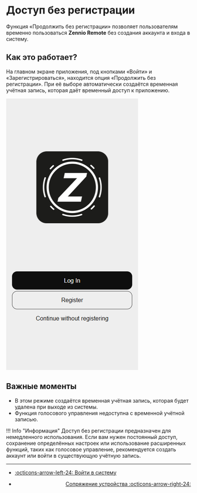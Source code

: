 # Доступ без регистрации

Функция «Продолжить без регистрации» позволяет пользователям временно пользоваться **Zennio Remote** без создания аккаунта и входа в систему.

## Как это работает?

На главном экране приложения, под кнопками «Войти» и «Зарегистрироваться», находится опция «Продолжить без регистрации». При её выборе автоматически создаётся временная учётная запись, которая даёт временный доступ к приложению.

![guest_access.png](../images/guest_access.png)

## Важные моменты

- В этом режиме создаётся временная учётная запись, которая будет удалена при выходе из системы.
- Функция голосового управления недоступна с временной учётной записью.

!!! Info "Информация"
    Доступ без регистрации предназначен для немедленного использования. Если вам нужен постоянный доступ, сохранение определённых настроек или использование расширенных функций, таких как голосовое управление, рекомендуется создать аккаунт или войти в существующую учётную запись.

------

<div class="grid cards" markdown>

- <div class="card" style="text-align: left;">

    [:octicons-arrow-left-24: Войти в систему](/zr-manual-ru/access_register/login)

- <div class="card" style="text-align: right;">
    
    [Сопряжение устройства :octicons-arrow-right-24:](/zr-manual-ru//devices/device_pairing)

</div></div></div>